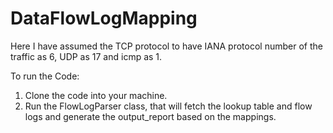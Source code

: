 # DataFlowLogMapping

Here I have assumed the TCP protocol to have IANA protocol number of the traffic as 6, UDP as 17 and icmp as 1.

To run the Code:

1. Clone the code into your machine.
2. Run the FlowLogParser class, that will fetch the lookup table and flow logs and generate the output_report based on the mappings.
